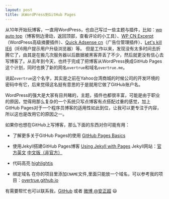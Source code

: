 ```yaml
---
layout: post
title: 从WordPress到GitHub Pages
---
```


从10年开始玩博客，一直用WordPress，也自己写过一些主题与插件，比如：[wp auto top](https://wordpress.org/plugins/wp-auto-top/)（博客侧边滑动，返回顶部，查看评论的小工具）、[WP CN Excerpt](https://wordpress.org/plugins/cn-excerpt/)（WordPress高级摘要插件）、[Quick Adsense cn](https://wordpress.org/plugins/quick-adsense-cn/)（广告位管理插件）、[Let's kill IE6](https://wordpress.org/plugins/lets-kill-ie6/)（IE6用户提示用户升级浏览器）等。
但是工作以来，发现没有太多时间去折腾它了，由其是在搬几次服务器以后数据被黑客弄丢了不少，然后就更没有信心去写博客了。从去年到今天，也终于完成了把博客从WordPress换成GitHub Pages这个计划，同时也换了新的网名`overtrue`和域名`overtrue.me`。

说起`overtrue`这个名字，其实是之前在Yahoo台湾商城的时候公司的开发环境的密码中有它，后来觉得这名挺有意思的于是就用它做了GitHub账户名。

WordPress的强大是大家有目共睹的，主题，插件也都很丰富，可能是由于职业的原因，觉得用那么复杂的一个系统只写点博客有点搭配过重的感觉，加上GitHub Pages对于一个程序员博客的适用性如此到位，让我可以更专注于内容，所以这也是改用它的原因之一。

如果你也想在GitHub上写博客，那么下面的东西对你可能有用：

- 了解更多关于GitHub Pages的使用
[GitHub Pages Basics](https://help.github.com/categories/github-pages-basics/)

- 使用Jekyll搭建GitHub Pages博客
    [Using Jekyll with Pages](https://help.github.com/articles/using-jekyll-with-pages/)
    Jekyll网站：[官方英文](http://jekyllrb.com/)  [中文版（非官方）](http://jekyllcn.com)

- 代码高亮 [highlightjs](https://highlightjs.org/)

- 绑定域名
   在你的项目里添加`CNAME`文件,里面只能放一个域名，可以参考我的项目：[overtrue.github.io](https://github.com/overtrue/overtrue.github.io)

有需要帮忙也可以联系我，[GitHub](https://github.com/overtrue) 或者 [微博 @安正超](http://weibo.com/joychaocc) :smiley:
